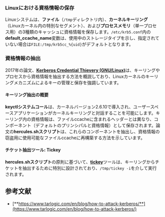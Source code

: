 ### Linuxにおける資格情報の保存
Linuxシステムは、**ファイル**（`/tmp`ディレクトリ内）、**カーネルキーリング**（Linuxカーネル内の特別なセグメント）、および**プロセスメモリ**（単一プロセス用）の3種類のキャッシュに資格情報を保存します。`/etc/krb5.conf`内の**default\_ccache\_name**変数は、使用中のストレージタイプを示し、指定されていない場合は`FILE:/tmp/krb5cc_%{uid}`がデフォルトとなります。

### 資格情報の抽出
2017年の論文、[**Kerberos Credential Thievery (GNU/Linux)**](https://www.delaat.net/rp/2016-2017/p97/report.pdf)は、キーリングやプロセスから資格情報を抽出する方法を概説しており、Linuxカーネルのキーリングメカニズムによるキーの管理と保存を強調しています。

#### キーリング抽出の概要
**keyctlシステムコール**は、カーネルバージョン2.6.10で導入され、ユーザースペースアプリケーションがカーネルキーリングと対話することを可能にします。キーリング内の資格情報は、ファイルccacheに含まれるヘッダーとは異なり、コンポーネント（デフォルトのプリンシパルと資格情報）として保存されます。論文の**hercules.shスクリプト**は、これらのコンポーネントを抽出し、資格情報の窃盗用に使用可能なファイルccacheに再構築する方法を示しています。

#### チケット抽出ツール: Tickey
**hercules.shスクリプト**の原則に基づいて、[**tickey**](https://github.com/TarlogicSecurity/tickey)ツールは、キーリングからチケットを抽出するために特別に設計されており、`/tmp/tickey -i`を介して実行されます。

## 参考文献
* [**https://www.tarlogic.com/en/blog/how-to-attack-kerberos/**](https://www.tarlogic.com/en/blog/how-to-attack-kerberos/)
